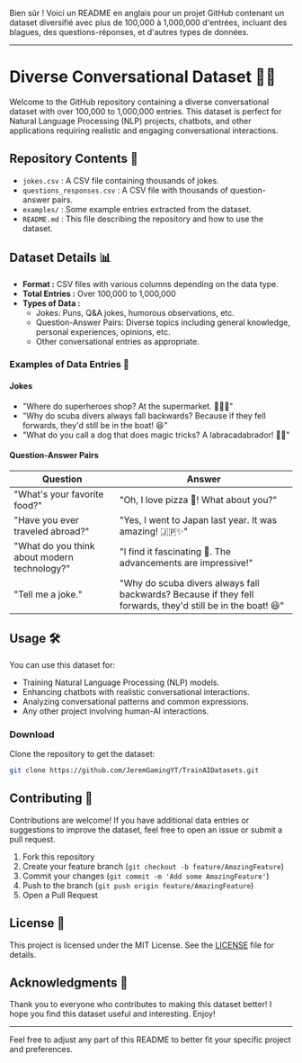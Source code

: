 Bien sûr ! Voici un README en anglais pour un projet GitHub contenant un dataset diversifié avec plus de 100,000 à 1,000,000 d'entrées, incluant des blagues, des questions-réponses, et d'autres types de données.

---

# Diverse Conversational Dataset 💬🤖

Welcome to the GitHub repository containing a diverse conversational dataset with over 100,000 to 1,000,000 entries. This dataset is perfect for Natural Language Processing (NLP) projects, chatbots, and other applications requiring realistic and engaging conversational interactions.

## Repository Contents 📂

- `jokes.csv` : A CSV file containing thousands of jokes.
- `questions_responses.csv` : A CSV file with thousands of question-answer pairs.
- `examples/` : Some example entries extracted from the dataset.
- `README.md` : This file describing the repository and how to use the dataset.

## Dataset Details 📊

- **Format :** CSV files with various columns depending on the data type.
- **Total Entries :** Over 100,000 to 1,000,000
- **Types of Data :**
  - Jokes: Puns, Q&A jokes, humorous observations, etc.
  - Question-Answer Pairs: Diverse topics including general knowledge, personal experiences, opinions, etc.
  - Other conversational entries as appropriate.

### Examples of Data Entries 💬

#### Jokes
- "Where do superheroes shop? At the supermarket. 🦸‍♂️🛒"
- "Why do scuba divers always fall backwards? Because if they fell forwards, they'd still be in the boat! 😆"
- "What do you call a dog that does magic tricks? A labracadabrador! 🐶✨"

#### Question-Answer Pairs
| Question | Answer |
|----------|--------|
| "What's your favorite food?" | "Oh, I love pizza 🍕! What about you?" |
| "Have you ever traveled abroad?" | "Yes, I went to Japan last year. It was amazing! 🇯🇵✨" |
| "What do you think about modern technology?" | "I find it fascinating 🤖. The advancements are impressive!" |
| "Tell me a joke." | "Why do scuba divers always fall backwards? Because if they fell forwards, they'd still be in the boat! 😆" |

## Usage 🛠️

You can use this dataset for:

- Training Natural Language Processing (NLP) models.
- Enhancing chatbots with realistic conversational interactions.
- Analyzing conversational patterns and common expressions.
- Any other project involving human-AI interactions.

### Download

Clone the repository to get the dataset:

```bash
git clone https://github.com/JeremGamingYT/TrainAIDatasets.git
```

## Contributing 🤝

Contributions are welcome! If you have additional data entries or suggestions to improve the dataset, feel free to open an issue or submit a pull request.

1. Fork this repository
2. Create your feature branch (`git checkout -b feature/AmazingFeature`)
3. Commit your changes (`git commit -m 'Add some AmazingFeature'`)
4. Push to the branch (`git push origin feature/AmazingFeature`)
5. Open a Pull Request

## License 📜

This project is licensed under the MIT License. See the [LICENSE](LICENSE) file for details.

## Acknowledgments 🙌

Thank you to everyone who contributes to making this dataset better! I hope you find this dataset useful and interesting. Enjoy!

---

Feel free to adjust any part of this README to better fit your specific project and preferences.
